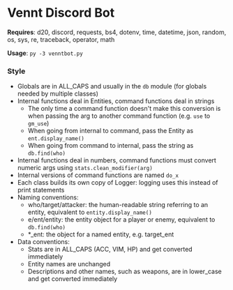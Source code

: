 # Vennt Discord Bot

**Requires**: d20, discord, requests, bs4, dotenv, time, datetime, json, random, os, sys, re, traceback, operator, math


**Usage**: `py -3 venntbot.py`


### Style

- Globals are in ALL_CAPS and usually in the `db` module (for globals needed by multiple classes)
- Internal functions deal in Entities, command functions deal in strings
  - The only time a command function doesn't make this conversion is when passing the arg to another command function (e.g. `use` to `gm_use`)
  - When going from internal to command, pass the Entity as `ent.display_name()`
  - When going from command to internal, pass the string as `db.find(who)`
- Internal functions deal in numbers, command functions must convert numeric args using `stats.clean_modifier(arg)`
- Internal versions of command functions are named `do_x`
- Each class builds its own copy of Logger: logging uses this instead of print statements
- Naming conventions:
  - who/target/attacker: the human-readable string referring to an entity, equivalent to `entity.display_name()`
  - e/ent/entity: the entity object for a player or enemy, equivalent to `db.find(who)`
  - *_ent: the object for a named entity, e.g. target_ent
- Data conventions:
  - Stats are in ALL_CAPS (ACC, VIM, HP) and get converted immediately
  - Entity names are unchanged
  - Descriptions and other names, such as weapons, are in lower_case and get converted immediately
